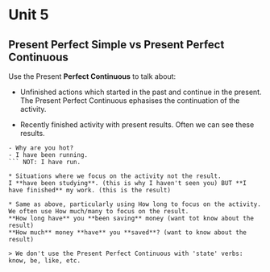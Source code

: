 # Unit 5

## Present Perfect Simple vs Present Perfect Continuous
Use the Present **Perfect Continuous** to talk about:

* Unfinished actions which started in the past and continue in the present. The Present Perfect Continuous ephasises the continuation of the activity.

* Recently finished activity with present results. Often we can see these results.
```
- Why are you hot?
- I have been running.
``` NOT: I have run.

* Situations where we focus on the activity not the result.
I **have been studying**. (this is why I haven't seen you) BUT **I have finished** my work. (this is the result)

* Same as above, particularly using How long to focus on the activity.  We often use How much/many to focus on the result.
**How long have** you **been saving** money (want tot know about the result)
**How much** money **have** you **saved**? (want to know about the result)

> We don't use the Present Perfect Continuous with 'state' verbs: know, be, like, etc.
